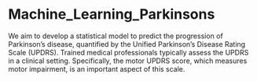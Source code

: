 # Machine_Learning_Parkinsons
We aim to develop a statistical model to predict the progression of Parkinson’s disease, quantified by the Unified Parkinson’s Disease Rating Scale (UPDRS). Trained medical professionals typically assess the UPDRS in a clinical setting. Specifically, the motor UPDRS score, which measures motor impairment, is an important aspect of this scale.
